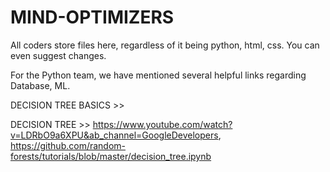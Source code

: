 # MIND-OPTIMIZERS
All coders store files here, regardless of it being python, html, css. You can even suggest changes.

For the Python team, we have mentioned several helpful links regarding Database, ML.

DECISION TREE BASICS >> 
 
DECISION TREE >> https://www.youtube.com/watch?v=LDRbO9a6XPU&ab_channel=GoogleDevelopers, https://github.com/random-forests/tutorials/blob/master/decision_tree.ipynb
